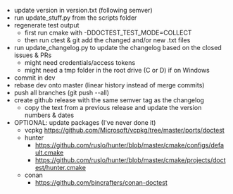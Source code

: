 -   update version in version.txt (following semver)
-   run update_stuff.py from the scripts folder
-   regenerate test output
    -   first run cmake with -DDOCTEST_TEST_MODE=COLLECT
    -   then run ctest & git add the changed and/or new .txt files
-   run update_changelog.py to update the changelog based on the closed issues & PRs
    -   might need credentials/access tokens
    -   might need a tmp folder in the root drive (C or D) if on Windows
-   commit in dev
-   rebase dev onto master (linear history instead of merge commits)
-   push all branches (git push --all)
-   create github release with the same semver tag as the changelog
    -   copy the text from a previous release and update the version numbers & dates
-   OPTIONAL: update packages (I've never done it)
    -   vcpkg https://github.com/Microsoft/vcpkg/tree/master/ports/doctest
    -   hunter
        -   https://github.com/ruslo/hunter/blob/master/cmake/configs/default.cmake
        -   https://github.com/ruslo/hunter/blob/master/cmake/projects/doctest/hunter.cmake
    -   conan
        -   https://github.com/bincrafters/conan-doctest
